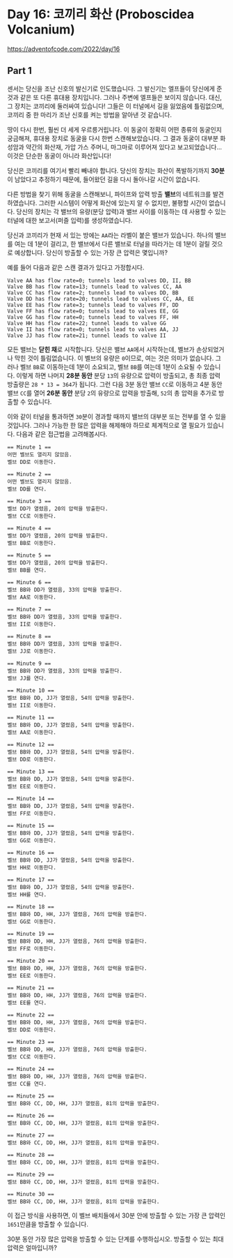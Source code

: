 # Day 16: 코끼리 화산 (Proboscidea Volcanium)
<https://adventofcode.com/2022/day/16>

## Part 1
센서는 당신을 조난 신호의 발신기로 인도했습니다. 그 발신기는 엘프들이 당신에게 준 것과 같은 또 다른 휴대용 장치입니다. 그러나 주변에 엘프들은 보이지 않습니다. 대신, 그 장치는 코끼리에 둘러싸여 있습니다! 그들은 이 터널에서 길을 잃었음에 틀림없으며, 코끼리 중 한 마리가 조난 신호를 켜는 방법을 알아낸 것 같습니다.

땅이 다시 한번, 훨씬 더 세게 우르릉거립니다. 이 동굴이 정확히 어떤 종류의 동굴인지 궁금해져, 휴대용 장치로 동굴을 다시 한번 스캔해보았습니다. 그 결과 동굴이 대부분 화성암과 약간의 화산재, 가압 가스 주머니, 마그마로 이루어져 있다고 보고되었습니다... 이것은 단순한 동굴이 아니라 화산입니다!

당신은 코끼리를 여기서 빨리 빼내야 합니다. 당신의 장치는 화산이 폭발하기까지 **30분**이 남았다고 추정하기 때문에, 들어왔던 길을 다시 돌아나갈 시간이 없습니다.

다른 방법을 찾기 위해 동굴을 스캔해보니, 파이프와 압력 방출 **밸브**의 네트워크를 발견하였습니다. 그러한 시스템이 어떻게 화산에 있는지 알 수 없지만, 불평할 시간이 없습니다. 당신의 장치는 각 밸브의 유량(분당 압력)과 밸브 사이를 이동하는 데 사용할 수 있는 터널에 대한 보고서(퍼즐 입력)를 생성하였습니다.

당신과 코끼리가 현재 서 있는 방에는 `AA`라는 라벨이 붙은 밸브가 있습니다. 하나의 밸브를 여는 데 1분이 걸리고, 한 밸브에서 다른 밸브로 터널을 따라가는 데 1분이 걸릴 것으로 예상합니다. 당신이 방출할 수 있는 가장 큰 압력은 몇입니까?

예를 들어 다음과 같은 스캔 결과가 있다고 가정합시다.

``` text
Valve AA has flow rate=0; tunnels lead to valves DD, II, BB
Valve BB has flow rate=13; tunnels lead to valves CC, AA
Valve CC has flow rate=2; tunnels lead to valves DD, BB
Valve DD has flow rate=20; tunnels lead to valves CC, AA, EE
Valve EE has flow rate=3; tunnels lead to valves FF, DD
Valve FF has flow rate=0; tunnels lead to valves EE, GG
Valve GG has flow rate=0; tunnels lead to valves FF, HH
Valve HH has flow rate=22; tunnel leads to valve GG
Valve II has flow rate=0; tunnels lead to valves AA, JJ
Valve JJ has flow rate=21; tunnel leads to valve II
```

모든 밸브는 **닫힌 채**로 시작합니다. 당신은 밸브 `AA`에서 시작하는데, 벨브가 손상되었거나 막힌 것이 틀림없습니다. 이 벨브의 유량은 `0`이므로, 여는 것은 의미가 없습니다. 그러나 벨브 `BB`로 이동하는데 1분이 소요되고, 벨브 `BB`를 여는데 1분이 소요될 수 있습니다. 이렇게 하면 나머지 **28분 동안** 분당 `13`의 유량으로 압력이 방출되고, 총 최종 압력 방출량은 `28 * 13 = 364`가 됩니다. 그런 다음 3분 동안 밸브 `CC`로 이동하고 4분 동안 밸브 `CC`를 열어 **26분 동안** 분당 `2`의 유량으로 압력을 방출해, `52`의 총 압력을 추가로 방출할 수 있습니다.

이와 같이 터널을 통과하면 `30`분이 경과할 때까지 밸브의 대부분 또는 전부를 열 수 있을 것입니다. 그러나 가능한 한 많은 압력을 해제해야 하므로 체계적으로 열 필요가 있습니다. 다음과 같은 접근법을 고려해봅시다.

```
== Minute 1 ==
어떤 벨브도 열리지 않았음.
벨브 DD로 이동한다.

== Minute 2 ==
어떤 벨브도 열리지 않았음.
벨브 DD를 연다.

== Minute 3 ==
벨브 DD가 열렸음, 20의 압력을 방출한다.
벨브 CC로 이동한다.

== Minute 4 ==
벨브 DD가 열렸음, 20의 압력을 방출한다.
벨브 BB로 이동한다.

== Minute 5 ==
벨브 DD가 열렸음, 20의 압력을 방출한다.
벨브 BB를 연다.

== Minute 6 ==
벨브 BB와 DD가 열렸음, 33의 압력을 방출한다.
벨브 AA로 이동한다.

== Minute 7 ==
벨브 BB와 DD가 열렸음, 33의 압력을 방출한다.
벨브 II로 이동한다.

== Minute 8 ==
벨브 BB와 DD가 열렸음, 33의 압력을 방출한다.
벨브 JJ로 이동한다.

== Minute 9 ==
벨브 BB와 DD가 열렸음, 33의 압력을 방출한다.
벨브 JJ를 연다.

== Minute 10 ==
벨브 BB와 DD, JJ가 열렸음, 54의 압력을 방출한다.
벨브 II로 이동한다.

== Minute 11 ==
벨브 BB와 DD, JJ가 열렸음, 54의 압력을 방출한다.
벨브 AA로 이동한다.

== Minute 12 ==
벨브 BB와 DD, JJ가 열렸음, 54의 압력을 방출한다.
벨브 DD로 이동한다.

== Minute 13 ==
벨브 BB와 DD, JJ가 열렸음, 54의 압력을 방출한다.
벨브 EE로 이동한다.

== Minute 14 ==
벨브 BB와 DD, JJ가 열렸음, 54의 압력을 방출한다.
벨브 FF로 이동한다.

== Minute 15 ==
벨브 BB와 DD, JJ가 열렸음, 54의 압력을 방출한다.
벨브 GG로 이동한다.

== Minute 16 ==
벨브 BB와 DD, JJ가 열렸음, 54의 압력을 방출한다.
벨브 HH로 이동한다.

== Minute 17 ==
벨브 BB와 DD, JJ가 열렸음, 54의 압력을 방출한다.
벨브 HH를 연다.

== Minute 18 ==
벨브 BB와 DD, HH, JJ가 열렸음, 76의 압력을 방출한다.
벨브 GG로 이동한다.

== Minute 19 ==
벨브 BB와 DD, HH, JJ가 열렸음, 76의 압력을 방출한다.
벨브 FF로 이동한다.

== Minute 20 ==
벨브 BB와 DD, HH, JJ가 열렸음, 76의 압력을 방출한다.
벨브 EE로 이동한다.

== Minute 21 ==
벨브 BB와 DD, HH, JJ가 열렸음, 76의 압력을 방출한다.
벨브 EE를 연다.

== Minute 22 ==
벨브 BB와 DD, HH, JJ가 열렸음, 76의 압력을 방출한다.
벨브 DD로 이동한다.

== Minute 23 ==
벨브 BB와 DD, HH, JJ가 열렸음, 76의 압력을 방출한다.
벨브 CC로 이동한다.

== Minute 24 ==
벨브 BB와 DD, HH, JJ가 열렸음, 76의 압력을 방출한다.
벨브 CC를 연다.

== Minute 25 ==
벨브 BB와 CC, DD, HH, JJ가 열렸음, 81의 압력을 방출한다.

== Minute 26 ==
벨브 BB와 CC, DD, HH, JJ가 열렸음, 81의 압력을 방출한다.

== Minute 27 ==
벨브 BB와 CC, DD, HH, JJ가 열렸음, 81의 압력을 방출한다.

== Minute 28 ==
벨브 BB와 CC, DD, HH, JJ가 열렸음, 81의 압력을 방출한다.

== Minute 29 ==
벨브 BB와 CC, DD, HH, JJ가 열렸음, 81의 압력을 방출한다.

== Minute 30 ==
벨브 BB와 CC, DD, HH, JJ가 열렸음, 81의 압력을 방출한다.
```

이 접근 방식을 사용하면, 이 벨브 배치들에서 30분 안에 방출할 수 있는 가장 큰 압력인 `1651`만큼을 방출할 수 있습니다.

30분 동안 가장 많은 압력을 방출할 수 있는 단계를 수행하십시오. 방출할 수 있는 최대 압력은 얼마입니까?
